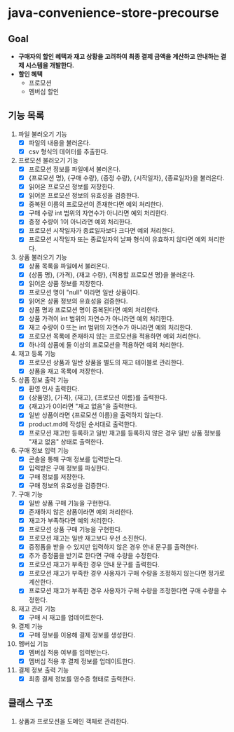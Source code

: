 # java-convenience-store-precourse

## Goal

- **구매자의 할인 혜택과 재고 상황을 고려하여 최종 결제 금액을 계산하고 안내하는 결제 시스템을 개발한다.**
- **할인 혜택**
    - 프로모션
    - 멤버십 할인

## 기능 목록

1. 파일 불러오기 기능
    - [x] 파일의 내용을 불러온다.
    - [x] csv 형식의 데이터를 추출한다.
2. 프로모션 불러오기 기능
    - [x] 프로모션 정보를 파일에서 불러온다.
    - [x] {프로모션 명}, {구매 수량}, {증정 수량}, {시작일자}, {종료일자}을 불러온다.
    - [x] 읽어온 프로모션 정보를 저장한다.
    - [x] 읽어온 프로모션 정보의 유효성을 검증한다.
    - [x] 중복된 이름의 프로모션이 존재한다면 예외 처리한다.
    - [x] 구매 수량 int 범위의 자연수가 아니라면 예외 처리한다.
    - [x] 증정 수량이 1이 아니라면 예외 처리한다.
    - [x] 프로모션 시작일자가 종료일자보다 크다면 예외 처리한다.
    - [x] 프로모션 시작일자 또는 종료일자의 날짜 형식이 유효하지 않다면 예외 처리한다.
3. 상품 불러오기 기능
    - [x] 상품 목록을 파일에서 불러온다.
    - [x] {상품 명}, {가격}, {재고 수량}, {적용할 프로모션 명}을 불러온다.
    - [x] 읽어온 상품 정보를 저장한다.
    - [x] 프로모션 명이 "null" 이라면 일반 상품이다.
    - [x] 읽어온 상품 정보의 유효성을 검증한다.
    - [x] 상품 명과 프로모션 명이 중복된다면 예외 처리한다.
    - [x] 상품 가격이 int 범위의 자연수가 아니라면 예외 처리한다.
    - [x] 재고 수량이 0 또는 int 범위의 자연수가 아니라면 예외 처리한다.
    - [x] 프로모션 목록에 존재하지 않는 프로모션을 적용하면 예외 처리한다.
    - [x] 하나의 상품에 둘 이상의 프로모션을 적용하면 예외 처리한다.
4. 재고 등록 기능
    - [x] 프로모션 상품과 일반 상품을 별도의 재고 테이블로 관리한다.
    - [x] 상품을 재고 목록에 저장한다.
5. 상품 정보 출력 기능
    - [x] 환영 인사 출력한다.
    - [x] {상품명}, {가격}, {재고}, {프로모션 이름}를 출력한다.
    - [x] {재고}가 0이라면 "재고 없음"을 출력한다.
    - [x] 일반 상품이라면 {프로모션 이름}을 출력하지 않는다.
    - [x] product.md에 작성된 순서대로 출력한다.
    - [x] 프로모션 재고만 등록하고 일반 재고를 등록하지 않은 경우 일반 상품 정보를 "재고 없음" 상태로 출력한다.
6. 구매 정보 입력 기능
    - [x] 콘솔을 통해 구매 정보를 입력받는다.
    - [x] 입력받은 구매 정보를 파싱한다.
    - [x] 구매 정보를 저장한다.
    - [x] 구매 정보의 유효성을 검증한다.
7. 구매 기능
    - [x] 일반 상품 구매 기능을 구현한다.
    - [x] 존재하지 않은 상품이라면 예외 처리한다.
    - [x] 재고가 부족하다면 예외 처리한다.
    - [x] 프로모션 상품 구매 기능을 구현한다.
    - [x] 프로모션 재고는 일반 재고보다 우선 소진한다.
    - [x] 증정품을 받을 수 있지만 입력하지 않은 경우 안내 문구를 출력한다.
    - [x] 추가 증정품을 받기로 한다면 구매 수량을 수정한다.
    - [x] 프로모션 재고가 부족한 경우 안내 문구를 출력한다.
    - [x] 프로모션 재고가 부족한 경우 사용자가 구매 수량을 조정하지 않는다면 정가로 계산한다.
    - [x] 프로모션 재고가 부족한 경우 사용자가 구매 수량을 조정한다면 구매 수량을 수정한다.
8. 재고 관리 기능
    - [x] 구매 시 재고를 업데이트한다.
9. 결제 기능
    - [x] 구매 정보를 이용해 결제 정보를 생성한다.
10. 멤버십 기능
    - [x] 멤버십 적용 여부를 입력받는다.
    - [x] 멤버십 적용 후 결제 정보를 업데이트한다.
11. 결제 정보 출력 기능
    - [x] 최종 결제 정보를 영수증 형태로 출력한다.

## 클래스 구조

1. 상품과 프로모션을 도메인 객체로 관리한다.